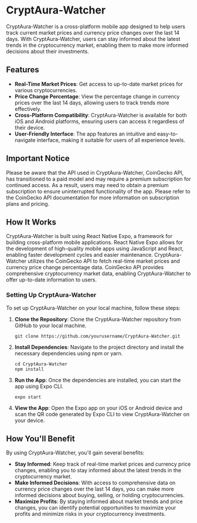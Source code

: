 # CryptAura-Watcher

CryptAura-Watcher is a cross-platform mobile app designed to help users track current market prices and currency price changes over the last 14 days. With CryptAura-Watcher, users can stay informed about the latest trends in the cryptocurrency market, enabling them to make more informed decisions about their investments.

## Features

- **Real-Time Market Prices**: Get access to up-to-date market prices for various cryptocurrencies.
- **Price Change Percentage**: View the percentage change in currency prices over the last 14 days, allowing users to track trends more effectively.
- **Cross-Platform Compatibility**: CryptAura-Watcher is available for both iOS and Android platforms, ensuring users can access it regardless of their device.
- **User-Friendly Interface**: The app features an intuitive and easy-to-navigate interface, making it suitable for users of all experience levels.
## Important Notice

Please be aware that the API used in CryptAura-Watcher, CoinGecko API, has transitioned to a paid model and may require a premium subscription for continued access. As a result, users may need to obtain a premium subscription to ensure uninterrupted functionality of the app. Please refer to the CoinGecko API documentation for more information on subscription plans and pricing.

## How It Works

CryptAura-Watcher is built using React Native Expo, a framework for building cross-platform mobile applications. React Native Expo allows for the development of high-quality mobile apps using JavaScript and React, enabling faster development cycles and easier maintenance.
CryptAura-Watcher utilizes the CoinGecko API to fetch real-time market prices and currency price change percentage data. CoinGecko API provides comprehensive cryptocurrency market data, enabling CryptAura-Watcher to offer up-to-date information to users.
### Setting Up CryptAura-Watcher

To set up CryptAura-Watcher on your local machine, follow these steps:

1. **Clone the Repository**: Clone the CryptAura-Watcher repository from GitHub to your local machine.
   
   ```
   git clone https://github.com/yourusername/CryptAura-Watcher.git
   ```

2. **Install Dependencies**: Navigate to the project directory and install the necessary dependencies using npm or yarn.

   ```
   cd CryptAura-Watcher
   npm install
   ```

3. **Run the App**: Once the dependencies are installed, you can start the app using Expo CLI.

   ```
   expo start
   ```

4. **View the App**: Open the Expo app on your iOS or Android device and scan the QR code generated by Expo CLI to view CryptAura-Watcher on your device.

## How You'll Benefit

By using CryptAura-Watcher, you'll gain several benefits:

- **Stay Informed**: Keep track of real-time market prices and currency price changes, enabling you to stay informed about the latest trends in the cryptocurrency market.
- **Make Informed Decisions**: With access to comprehensive data on currency price changes over the last 14 days, you can make more informed decisions about buying, selling, or holding cryptocurrencies.
- **Maximize Profits**: By staying informed about market trends and price changes, you can identify potential opportunities to maximize your profits and minimize risks in your cryptocurrency investments.

